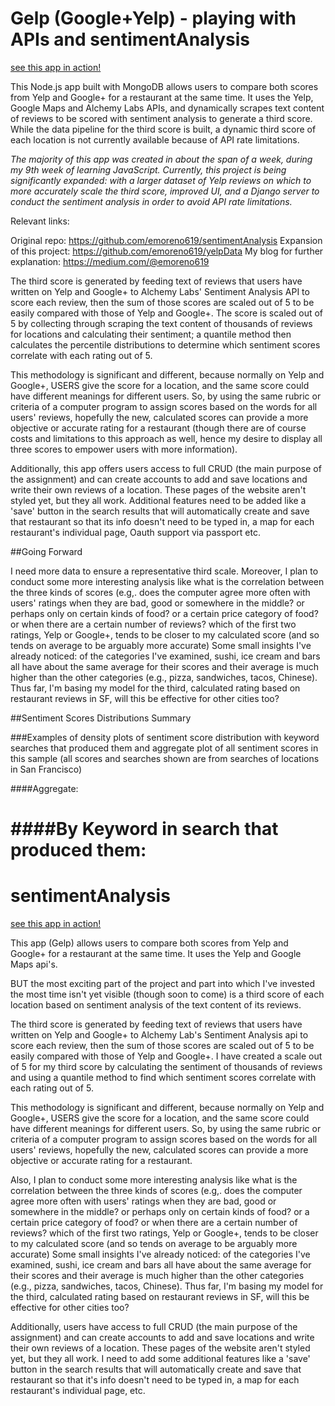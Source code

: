 
<img src="./images/gelp.png" alt="">

# Gelp (Google+Yelp) - playing with APIs and sentimentAnalysis

 [see this app in action!](https://gelp-plus.herokuapp.com/)

This Node.js app built with MongoDB allows users to compare both scores from Yelp and Google+ for a restaurant at the same time. It uses the Yelp, Google Maps and Alchemy Labs APIs, and dynamically scrapes text content of reviews to be scored with sentiment analysis to generate a third score. While the data pipeline for the third score is built, a dynamic third score of each location is not currently available because of API rate limitations. 

*The majority of this app was created in about the span of a week, during my 9th week of learning JavaScript. Currently, this project is being significantly expanded: with a larger dataset of Yelp reviews on which to more accurately scale the third score, improved UI, and a Django server to conduct the sentiment analysis in order to avoid API rate limitations.*

Relevant links:

Original repo: https://github.com/emoreno619/sentimentAnalysis
Expansion of this project: https://github.com/emoreno619/yelpData
My blog for further explanation: https://medium.com/@emoreno619

The third score is generated by feeding text of reviews that users have written on Yelp and Google+ to Alchemy Labs' Sentiment Analysis API to score each review, then the sum of those scores are scaled out of 5 to be easily compared with those of Yelp and Google+. The score is scaled out of 5 by collecting through scraping the text content of thousands of reviews for locations and calculating their sentiment; a quantile method then calculates the percentile distributions to determine which sentiment scores correlate with each rating out of 5.

This methodology is significant and different, because normally on Yelp and Google+, USERS give the score for a location, and the same score could have different meanings for different users. So, by using the same rubric or criteria of a computer program to assign scores based on the words for all users' reviews, hopefully the new, calculated scores can provide a more objective or accurate rating for a restaurant (though there are of course costs and limitations to this approach as well, hence my desire to display all three scores to empower users with more information).

Additionally, this app offers users access to full CRUD (the main purpose of the assignment) and can create accounts to add and save locations and write their own reviews of a location. These pages of the website aren't styled yet, but they all work. Additional features need to be added like a 'save' button in the search results that will automatically create and save that restaurant so that its info doesn't need to be typed in, a map for each restaurant's individual page, Oauth support via passport etc.

##Going Forward

I need more data to ensure a representative third scale. Moreover, I plan to conduct some more interesting analysis like what is the correlation between the three kinds of scores (e.g,. does the computer agree more often with users' ratings when they are bad, good or somewhere in the middle? or perhaps only on certain kinds of food? or a certain price category of food? or when there are a certain number of reviews? which of the first two ratings, Yelp or Google+, tends to be closer to my calculated score (and so tends on average to be arguably more accurate) Some small insights I've already noticed: of the categories I've examined, sushi, ice cream and bars all have about the same average for their scores and their average is much higher than the other categories (e.g., pizza, sandwiches, tacos, Chinese). Thus far, I'm basing my model for the third, calculated rating based on restaurant reviews in SF, will this be effective for other cities too?

##Sentiment Scores Distributions Summary
<img src="./images/sentiment_summary.png" alt="">

###Examples of density plots of sentiment score distribution with keyword searches that produced them and aggregate plot of all sentiment scores in this sample (all scores and searches shown are from searches of locations in San Francisco)

####Aggregate:
<img src="./public/RplotTotal.png" alt="">

####By Keyword in search that produced them:
<img src="./public/Rplot01.png" alt="">
<img src="./public/Rplot02.png" alt="">
<img src="./public/Rplot03.png" alt="">
<img src="./public/Rplot04.png" alt="">
<img src="./public/Rplot05.png" alt="">
<img src="./public/Rplot06.png" alt="">
=======
# sentimentAnalysis
[see this app in action!](https://gelp-plus.herokuapp.com/)

This app (Gelp) allows users to compare both scores from Yelp and Google+ for a restaurant at the same time. It uses the Yelp and Google Maps api's. 

BUT the most exciting part of the project and part into which I've invested the most time isn't yet visible (though soon to come) is a third score of each location based on sentiment analysis of the text content of its reviews.

The third score is generated by feeding text of reviews that users have written on Yelp and Google+ to Alchemy Lab's Sentiment Analysis api to score each review, then the sum of those scores are scaled out of 5 to be easily compared with those of Yelp and Google+. I have created a scale out of 5 for my third score by calculating the sentiment of thousands of reviews and using a quantile method to find which sentiment scores correlate with each rating out of 5. 

This methodology is significant and different, because normally on Yelp and Google+, USERS give the score for a location, and the same score could have different meanings for different users. So, by using the same rubric or criteria of a computer program to assign scores based on the words for all users' reviews, hopefully the new, calculated scores can provide a more objective or accurate rating for a restaurant.

Also, I plan to conduct some more interesting analysis like what is the correlation between the three kinds of scores (e.g,. does the computer agree more often with users' ratings when they are bad, good or somewhere in the middle? or perhaps only on certain kinds of food? or a certain price category of food? or when there are a certain number of reviews? which of the first two ratings, Yelp or Google+, tends to be closer to my calculated score (and so tends on average to be arguably more accurate) Some small insights I've already noticed: of the categories I've examined, sushi, ice cream and bars all have about the same average for their scores and their average is much higher than the other categories (e.g., pizza, sandwiches, tacos, Chinese). Thus far, I'm basing my model for the third, calculated rating based on restaurant reviews in SF, will this be effective for other cities too?

Additionally, users have access to full CRUD (the main purpose of the assignment) and can create accounts to add and save locations and write their own reviews of a location. These pages of the website aren't styled yet, but they all work. I need to add some additional features like a 'save' button in the search results that will automatically create and save that restaurant so that it's info doesn't need to be typed in, a map for each restaurant's individual page, etc.
